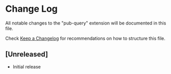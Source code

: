 # Change Log

All notable changes to the "pub-query" extension will be documented in this file.

Check [Keep a Changelog](http://keepachangelog.com/) for recommendations on how to structure this file.

## [Unreleased]

- Initial release